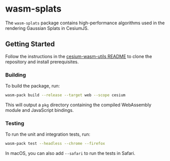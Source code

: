 # wasm-splats

The `wasm-splats` package contains high-performance algorithms used in the rendering Gaussian Splats in CesiumJS.

## Getting Started

Follow the instructions in the [cesium-wasm-utils README](./README.md) to clone the repository and install
prerequisites.

### Building

To build the package, run:

```sh
wasm-pack build --release --target web --scope cesium
```

This will output a `pkg` directory containing the compiled WebAssembly module and JavaScript bindings.

### Testing

To run the unit and integration tests, run:

```sh
wasm-pack test --headless --chrome --firefox
```

In macOS, you can also add `--safari` to run the tests in Safari.
